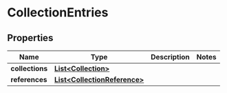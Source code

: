 
# CollectionEntries

## Properties
Name | Type | Description | Notes
------------ | ------------- | ------------- | -------------
**collections** | [**List&lt;Collection&gt;**](Collection.md) |  | 
**references** | [**List&lt;CollectionReference&gt;**](CollectionReference.md) |  | 



